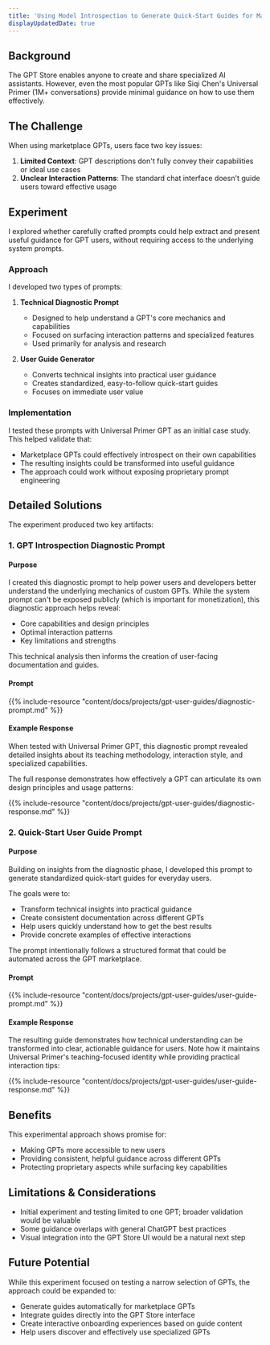 ```yaml
---
title: 'Using Model Introspection to Generate Quick-Start Guides for Marketplace GPTs'
displayUpdatedDate: true
---
```


## Background
The GPT Store enables anyone to create and share specialized AI assistants. However, even the most popular GPTs like Siqi Chen's Universal Primer (1M+ conversations) provide minimal guidance on how to use them effectively.

## The Challenge
When using marketplace GPTs, users face two key issues:
1. **Limited Context**: GPT descriptions don't fully convey their capabilities or ideal use cases
2. **Unclear Interaction Patterns**: The standard chat interface doesn't guide users toward effective usage

## Experiment
I explored whether carefully crafted prompts could help extract and present useful guidance for GPT users, without requiring access to the underlying system prompts.

### Approach
I developed two types of prompts:

1. **Technical Diagnostic Prompt**
   - Designed to help understand a GPT's core mechanics and capabilities
   - Focused on surfacing interaction patterns and specialized features
   - Used primarily for analysis and research

2. **User Guide Generator**
   - Converts technical insights into practical user guidance
   - Creates standardized, easy-to-follow quick-start guides
   - Focuses on immediate user value

### Implementation
I tested these prompts with Universal Primer GPT as an initial case study. This helped validate that:
- Marketplace GPTs could effectively introspect on their own capabilities
- The resulting insights could be transformed into useful guidance
- The approach could work without exposing proprietary prompt engineering

## Detailed Solutions
The experiment produced two key artifacts:

### 1. GPT Introspection Diagnostic Prompt
#### Purpose
I created this diagnostic prompt to help power users and developers better understand the underlying mechanics of custom GPTs. While the system prompt can't be exposed publicly (which is important for monetization), this diagnostic approach helps reveal: 
- Core capabilities and design principles 
- Optimal interaction patterns 
- Key limitations and strengths

This technical analysis then informs the creation of user-facing documentation and guides.

#### Prompt
{{% include-resource "content/docs/projects/gpt-user-guides/diagnostic-prompt.md" %}}

#### Example Response
When tested with Universal Primer GPT, this diagnostic prompt revealed detailed insights about its teaching methodology, interaction style, and specialized capabilities. 

The full response demonstrates how effectively a GPT can articulate its own design principles and usage patterns:

{{% include-resource "content/docs/projects/gpt-user-guides/diagnostic-response.md" %}}

### 2. Quick-Start User Guide Prompt

#### Purpose
Building on insights from the diagnostic phase, I developed this prompt to generate standardized quick-start guides for everyday users. 

The goals were to: 
- Transform technical insights into practical guidance 
- Create consistent documentation across different GPTs 
- Help users quickly understand how to get the best results 
- Provide concrete examples of effective interactions 

The prompt intentionally follows a structured format that could be automated across the GPT marketplace.
#### Prompt
{{% include-resource "content/docs/projects/gpt-user-guides/user-guide-prompt.md" %}}

#### Example Response
The resulting guide demonstrates how technical understanding can be transformed into clear, actionable guidance for users. Note how it maintains Universal Primer's teaching-focused identity while providing practical interaction tips:

{{% include-resource "content/docs/projects/gpt-user-guides/user-guide-response.md" %}}

## Benefits
This experimental approach shows promise for:
- Making GPTs more accessible to new users
- Providing consistent, helpful guidance across different GPTs
- Protecting proprietary aspects while surfacing key capabilities

## Limitations & Considerations
- Initial experiment and testing limited to one GPT; broader validation would be valuable 
- Some guidance overlaps with general ChatGPT best practices 
- Visual integration into the GPT Store UI would be a natural next step

## Future Potential
While this experiment focused on testing a narrow selection of GPTs, the approach could be expanded to:
- Generate guides automatically for marketplace GPTs 
- Integrate guides directly into the GPT Store interface 
- Create interactive onboarding experiences based on guide content
- Help users discover and effectively use specialized GPTs 